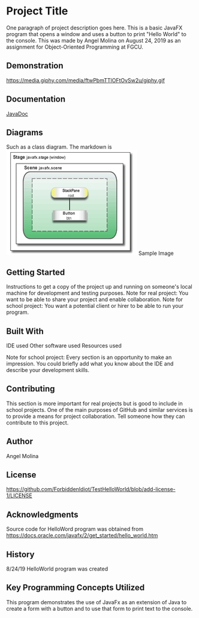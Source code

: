 # Project Title
One paragraph of project description goes here.
This is a basic JavaFX program that opens a window and uses a button to print "Hello World" to the console. This was made by Angel Molina on August 24, 2019 as an assignment for Object-Oriented Programming at FGCU.

## Demonstration
https://media.giphy.com/media/ftwPbmTTlOFtOvSw2u/giphy.gif

## Documentation
[JavaDoc](https://github.com/ForbiddenIdiot/TestHelloWorld/blob/master/index.html)

## Diagrams
Such as a class diagram. 
The markdown is ![Alt text](https://github.com/ForbiddenIdiot/TestHelloWorld/blob/master/helloworld_scenegraph.png) 
Sample Image

## Getting Started
Instructions to get a copy of the project up and running on someone's local machine for development and testing purposes. 
Note for real project: You want to be able to share your project and enable collaboration. 
Note for school project: You want a potential client or hirer to be able to run your program.

## Built With
IDE used
Other software used
Resources used

Note for school project: Every section is an opportunity to make an impression. You could briefly add what you know about the IDE and describe your development skills.
## Contributing
This section is more important for real projects but is good to include in school projects. 
One of the main purposes of GitHub and similar services is to provide a means for project collaboration. 
Tell someone how they can contribute to this project.

## Author
Angel Molina

## License
https://github.com/ForbiddenIdiot/TestHelloWorld/blob/add-license-1/LICENSE

## Acknowledgments
Source code for HelloWord program was obtained from https://docs.oracle.com/javafx/2/get_started/hello_world.htm

## History
8/24/19 HelloWorld program was created

## Key Programming Concepts Utilized
This program demonstrates the use of JavaFx as an extension of Java to create a form with a button and to use that form to print text to the console.

